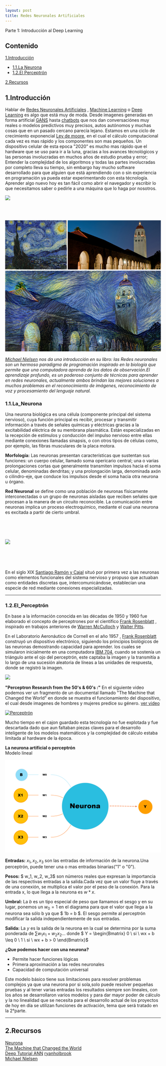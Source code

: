 ```yaml
---
layout: post
title: Redes Neuronales Artificiales
---
```

Parte 1: Introducción al Deep Learning

## Contenido

[1.Introducción](#1.Introducción)
   * [1.1.La Neurona](#1.1.La_Neurona)
   * [1.2.El Perceptrón](#1.2.El_Perceptrón)

[2.Recursos](#2.Recursos)   


## 1.Introducción

Hablar de [Redes Neuronales Artificiales](https://en.wikipedia.org/wiki/Artificial_neural_network) , [Machine Learning](https://en.wikipedia.org/wiki/Machine_learning) o [Deep Learning](https://en.wikipedia.org/wiki/Deep_learning) es algo que está muy de moda. Desde imagenes generadas en forma artificial [GANS](https://thispersondoesnotexist.com/) hasta [chatbots](https://www.youtube.com/watch?v=otvqkWFvUZU&ab_channel=DotCSV) que nos dan conversaciónes muy reales o modelos predictivos muy precisos, autos autónomos y muchas cosas que en un pasado cercano parecía lejano. Estamos en una ciclo de crecimiento exponencial [Ley de moore](https://en.wikipedia.org/wiki/Moore%27s_law), en el cual el cálculo computacional cada vez es mas rápido y los componentes son mas pequeños. Un dispositivo celular de esta epoca "2020" es mucho mas rápido que el hardware que se uso para ir a la luna, gracias a los avances técnológicos y las personas involucradas en muchos años de estudio prueba y error; Entender la complejidad de los algoritmos y todas las partes involucradas por completo lleva su tiempo, sin embargo hay mucho software desarrollado para que alguien que está aprendiendo con o sin experiencia en programación ya pueda estar experimentando con esta técnología. Aprender algo nuevo hoy es tan fácil como abrir el navegador y escribir lo que necesitamos saber o pedirle a una máquina que lo haga por nosotros.

![](https://www.iartificial.net/wp-content/uploads/2019/06/monalisa.gif)

<br>
<br>

![](https://raw.githubusercontent.com/jjups96/fast-style-transfer/master/examples/thumbs/johnson.png)

_[Michael Nielsen](http://neuralnetworksanddeeplearning.com/index.html) nos da una introducción en su libro: las Redes neuronales son un hermoso paradigma de programación inspirado en la biología que permite que una computadora aprenda de los datos de observación.El aprendizaje profundo, es un poderoso conjunto de técnicas para aprender en redes neuronales, actualmente ambos brindan las mejores soluciones a muchos problemas en el reconocimiento de imágenes, reconocimiento de voz y procesamiento del lenguaje natural._


### 1.1.La_Neurona    

Una neurona biológica es una célula (componente principal del sistema nervioso), cuya función principal es recibir, procesar y transmitir información a través de señales químicas y eléctricas gracias a la excitabilidad eléctrica de su membrana plasmática. Están especializadas en la recepción de estímulos y conducción del impulso nervioso entre ellas mediante conexiones llamadas sinapsis, o con otros tipos de células como, por ejemplo, las fibras musculares de la placa motora. 

**Morfología:** Las neuronas presentan características que sustentan sus funciones: un cuerpo celular, llamado soma opericario central; una o varias prolongaciones cortas que generalmente transmiten impulsos hacia el soma celular, denominadas dendritas; y una prolongación larga, denominada axón o cilindro-eje, que conduce los impulsos desde el soma hacia otra neurona u órgano.

**Red Neuronal** se define como una población de neuronas físicamente interconectadas o un grupo de neuronas aisladas que reciben señales que procesan a la manera de un circuito reconocible. La comunicación entre neuronas implica un proceso electroquímico, mediante el cual una neurona es excitada a partir de cierto umbral.



<br>
<br>
<br>

![](https://i.imgur.com/kj5i6dH.gif)

<br>
<br>
<br>

En el siglo XIX [Santiago Ramón y Cajal](https://es.wikipedia.org/wiki/Neurona#:~:text=y%20las%20sinapsis.-,Funci%C3%B3n%20de%20las%20neuronas,se%C3%B1ales%20el%C3%A9ctricas%20denominadas%20impulsos%20nerviosos) situó por primera vez a las neuronas como elementos funcionales del sistema nervioso y propuso que actuaban como entidades discretas que, intercomunicándose, establecían una especie de red mediante conexiones especializadas. 

---

### 1.2.El_Perceptrón

En base a la información conocida en las décadas de 1950 y 1960 fue elaborado el concepto de perceptrones por el científico [Frank Rosenblatt](https://en.wikipedia.org/wiki/Frank_Rosenblatt) , inspirado en trabajos anteriores de [Warren McCulloch](https://en.wikipedia.org/wiki/Warren_Sturgis_McCulloch) y [Walter Pitts](https://es.wikipedia.org/wiki/Walter_Pitts). 

En el Laboratorio Aeronáutico de Cornell en el año 1957 , [Frank Rosenblatt](https://en.wikipedia.org/wiki/Frank_Rosenblatt) construyó un dispositivo electrónico, siguiendo los principios biológicos de las neuronas demostrando capacidad para aprender. los cuales se simularon inicialmente en una computadora [IBM 704](https://en.wikipedia.org/wiki/IBM_704), cuando se sostenía un triángulo ante el ojo del perceptrón, este captaba la imagen y la transmitía a lo largo de una sucesión aleatoria de líneas a las unidades de respuesta, donde se registró la imagen. 

![](https://www.simplilearn.com/ice9/free_resources_article_thumb/emergence-of-perceptron-with-diagram-of-simplified-model.jpg)

**"Perceptron Research from the 50's & 60's :"** En el siguiente video podemos ver un fragmento de un documental llamado "The Machine that Changed the World" en donde se muestra el funcionamiento del dispositivo, el cual desde imagenes de hombres y mujeres predice su género. [ver video](https://www.youtube.com/watch?v=cNxadbrN_aI&ab_channel=ArxivInsights)

[![Perceptrón](https://upload.wikimedia.org/wikipedia/commons/7/7d/IBM_704_mainframe.gif)](https://www.youtube.com/watch?v=cNxadbrN_aI&ab_channel=ArxivInsights)

Mucho tiempo en el cajon guardado esta tecnología no fue explotada y fue descartada dado que aun faltaban piezas claves para el desarrollo inteligente de los modelos matemáticos y la complejidad de cálculo estaba limitada al hardware de la época.

**La neurona artificial o perceptrón**  
 Modelo lineal


![](https://raw.githubusercontent.com/Azhura/Cursos/master/imagenes/DL/Neurona.png)   

**Entradas:** $x_1,x_2,x_3$ son las entradas de información de la neurona.Una perceptrón, puede tener una o mas entradas binarias("1" o "0").  

**Pesos:** $ w_1, w_2, w_3$ son números reales que expresan la importancia de las respectivas entradas a la salida.Cada vez que un valor fluye a través de una conexión, se multiplica el valor por el peso de la conexión. Para la entrada x, lo que llega a la neurona es $w * x$. 

**Umbral:** La $b$ es un tipo especial de peso que llamamos el sesgo y en su lugar, ponemos un $w_0 = 1$ en el diagrama para que el valor que llega a la neurona sea sólo b ya que $ 1b = b $. El sesgo permite al perceptrón modificar la salida independientemente de sus entradas.   

**Salida:** La $y$ es la salida de la neurona en la cual se determina por la suma ponderada de $\sum w_1x_1+w_2x_2...$ donde $ Y = \begin{Bmatrix} 0 \ si \ wx + b \leq 0  \\ 1 \ si \ wx + b > 0 \end{Bmatrix}$     

**¿Que podemos hacer con una neurona?**   
- Permite hacer funciones lógicas   
- Primera aproximación a las redes neuronales   
- Capacidad de computación universal    

Este modelo básico tiene sus limitaciones para resolver problemas complejos ya que una neurona por si sola,solo puede resolver pequeñas pruebas y al tener varias entradas los resultados siempre son lineales, con los años se desarrollaron varios modelos y para dar mayor poder de cálculo y la no linealidad que se necesita para el desarrollo actual de los proyectos de hoy en día se utilizan funciones de activación, tema que será tratado en la 2°parte.

---

## 2.Recursos

[Neurona](https://es.wikipedia.org/wiki/Neurona)     
[The Machine that Changed the World](https://www.youtube.com/watch?v=enWWlx7-t0k&ab_channel=LeonardoRomandaRosa)   
[Deep Tutorial ANN](https://www.kaggle.com/shrutimechlearn/deep-tutorial-1-ann-and-classification)
[ryanholbrook](https://www.kaggle.com/ryanholbrook/a-single-neuron)   
[Michael Nielsen](http://neuralnetworksanddeeplearning.com/index.html)

